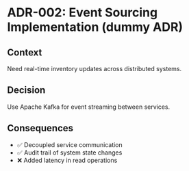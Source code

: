 # ADR-002: Event Sourcing Implementation (dummy ADR)

## Context
Need real-time inventory updates across distributed systems.

## Decision
Use Apache Kafka for event streaming between services.

## Consequences
- ✅ Decoupled service communication
- ✅ Audit trail of system state changes
- ❌ Added latency in read operations
